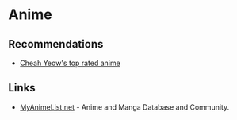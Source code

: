 # Anime

## Recommendations

* [Cheah Yeow's top rated anime](https://myanimelist.net/animelist/chuyeow?status=7&order=4&order2=0)

## Links

* [MyAnimeList.net](https://myanimelist.net/) - Anime and Manga Database and Community.

